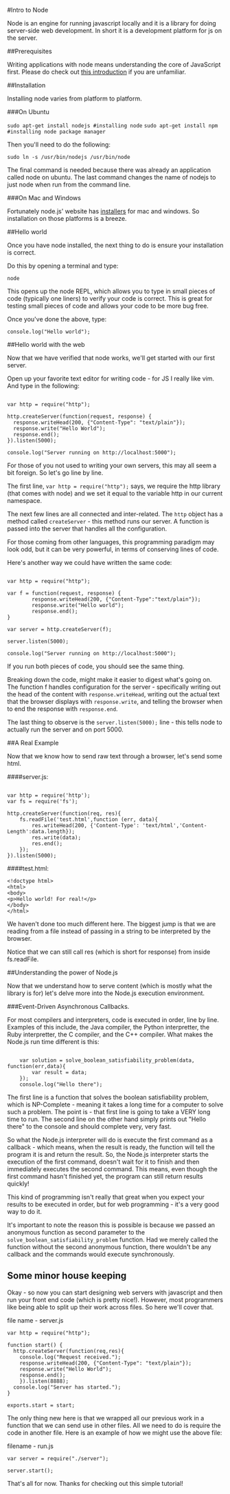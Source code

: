 #Intro to Node

Node is an engine for running javascript locally and it is a library for doing server-side web development.  In short it is a development platform for js on the server.

##Prerequisites

Writing applications with node means understanding the core of JavaScript first.  Please do check out [this introduction](http://www.syncano.com/getting-know-javascript-intro/) if you are unfamiliar.

##Installation

Installing node varies from platform to platform.  

###On Ubuntu

`sudo apt-get install nodejs #installing node`
`sudo apt-get install npm #installing node package manager`

Then you'll need to do the following:

`sudo ln -s /usr/bin/nodejs /usr/bin/node`

The final command is needed because there was already an application called node on ubuntu.  The last command changes the name of nodejs to just node when run from the command line.  

###On Mac and Windows

Fortunately node.js' website has [installers](http://nodejs.org/download/) for mac and windows.  So installation on those platforms is a breeze.

##Hello world

Once you have node installed, the next thing to do is ensure your installation is correct.

Do this by opening a terminal and type:

`node`

This opens up the node REPL, which allows you to type in small pieces of code (typically one liners) to verify your code is correct.  This is great for testing small pieces of code and allows your code to be more bug free.

Once you've done the above, type:

`console.log("Hello world");`

##Hello world with the web

Now that we have verified that node works, we'll get started with our first server.

Open up your favorite text editor for writing code - for JS I really like vim.  And type in the following:

```

var http = require("http");

http.createServer(function(request, response) {
  response.writeHead(200, {"Content-Type": "text/plain"});
  response.write("Hello World");
  response.end();
}).listen(5000);

console.log("Server running on http://localhost:5000");
```

For those of you not used to writing your own servers, this may all seem a bit foreign.  So let's go line by line.

The first line, `var http = require("http");` says, we require the http library (that comes with node) and we set it equal to the variable http in our current namespace.  

The next few lines are all connected and inter-related.  The `http` object has a method called `createServer` - this method runs our server.  A function is passed into the server that handles all the configuration.

For those coming from other languages, this programming paradigm may look odd, but it can be very powerful, in terms of conserving lines of code.

Here's another way we could have written the same code:

```

var http = require("http");

var f = function(request, response) {
        response.writeHead(200, {"Content-Type":"text/plain"});
        response.write("Hello world");
        response.end();
}

var server = http.createServer(f);

server.listen(5000);

console.log("Server running on http://localhost:5000");

```

If you run both pieces of code, you should see the same thing.  

Breaking down the code, might make it easier to digest what's going on.  The function f handles configuration for the server - specifically writing out the head of the content with `response.writeHead`, writing out the actual text that the browser displays with `response.write`, and telling the browser when to end the response with `response.end`.  

The last thing to observe is the `server.listen(5000);` line - this tells node to actually run the server and on port 5000.  

##A Real Example

Now that we know how to send raw text through a browser, let's send some html.

####server.js:

```

var http = require('http');
var fs = require('fs');

http.createServer(function(req, res){
    fs.readFile('test.html',function (err, data){
        res.writeHead(200, {'Content-Type': 'text/html','Content-Length':data.length});
        res.write(data);
        res.end();
    });
}).listen(5000);

```

####test.html:

```
<!doctype html>
<html>
<body>
<p>Hello world! For real!</p>
</body>
</html>
```

We haven't done too much different here.  The biggest jump is that we are reading  from a file instead of passing in a string to be interpreted by the browser.

Notice that we can still call res (which is short for response) from inside fs.readFile.  

##Understanding the power of Node.js

Now that we understand how to serve content (which is mostly what the library is for) let's delve more into the Node.js execution environment.  


###Event-Driven Asynchronous Callbacks.  

For most compilers and interpreters, code is executed in order, line by line.  Examples of this include, the Java compiler, the Python interpretter, the Ruby interpretter, the C compiler, and the C++ compiler.  What makes the Node.js run time different is this:

```
	
	var solution = solve_boolean_satisfiability_problem(data, function(err,data){
		var result = data;
	});	
	console.log("Hello there");

```

The first line is a function that solves the boolean satisfiability problem, which is NP-Complete - meaning it takes a long time for a computer to solve such a problem.  The point is - that first line is going to take a VERY long time to run.  The second line on the other hand simply prints out "Hello there" to the console and should complete very, very fast.  

So what the Node.js interpreter will do is execute the first command as a callback - which means, when the result is ready, the function will tell the program it is and return the result.  So, the Node.js interpreter starts the execution of the first command, doesn't wait for it to finish and then immediately executes the second command.  This means, even though the first command hasn't finished yet, the program can still return results quickly!

This kind of programming isn't really that great when you expect your results to be executed in order, but for web programming - it's a very good way to do it.

It's important to note the reason this is possible is because we passed an anonymous function as second parameter to the `solve_boolean_satisfiability_problem` function.  Had we merely called the function without the second anonymous function, there wouldn't be any callback and the commands would execute synchronously.  

## Some minor house keeping

Okay - so now you can start designing web servers with javascript and then run your front end code (which is pretty nice!).  However, most programmers like being able to split up their work across files.  So here we'll cover that.

file name - server.js
```
var http = require("http");

function start() {
  http.createServer(function(req,res){
	console.log("Request received.");
    response.writeHead(200, {"Content-Type": "text/plain"});
    response.write("Hello World");
    response.end();
	}).listen(8888);
  console.log("Server has started.");
}

exports.start = start;
```

The only thing new here is that we wrapped all our previous work in a function that we can send use in other files.  All we need to do is require the code in another file.  Here is an example of how we might use the above file:

filename - run.js
```
var server = require("./server");

server.start();

```

That's all for now.  Thanks for checking out this simple tutorial!
 
